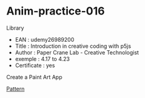 # Anim-practice-016

Library 
- EAN : udemy26989200
- Title : Introduction in creative coding with p5js
- Author : Paper Crane Lab - Creative Technologist
- exemple : 4.17 to 4.23
- Certificate : yes

Create a Paint Art App

[Pattern](../processing/library/udemy26989200/016.html)
